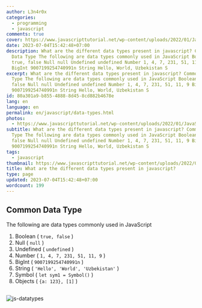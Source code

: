 ```yaml
---
author: L3n4r0x
categories:
  - programming
  - javascript
comments: true
cover: https://www.javascripttutorial.net/wp-content/uploads/2022/01/JavaScript-data-types.svg
date: 2023-07-04T15:42:48+07:00
description: What are the different data types present in javascript? Common
  Data Type The following are data types commonly used in JavaScript Boolean
  true, false Null null Undefined undefined Number 1, 4, 7, 231, 51, 11, 9
  BigInt 9007199254740991n String Hello, World, Uzbekistan S
excerpt: What are the different data types present in javascript? Common Data
  Type The following are data types commonly used in JavaScript Boolean true,
  false Null null Undefined undefined Number 1, 4, 7, 231, 51, 11, 9 BigInt
  9007199254740991n String Hello, World, Uzbekistan S
id: 80a301a9-b855-4888-8d45-8cd882b4678e
lang: en
language: en
permalink: en/javascript/data-types.html
photos:
  - https://www.javascripttutorial.net/wp-content/uploads/2022/01/JavaScript-data-types.svg
subtitle: What are the different data types present in javascript? Common Data
  Type The following are data types commonly used in JavaScript Boolean true,
  false Null null Undefined undefined Number 1, 4, 7, 231, 51, 11, 9 BigInt
  9007199254740991n String Hello, World, Uzbekistan S
tags:
  - javascript
thumbnail: https://www.javascripttutorial.net/wp-content/uploads/2022/01/JavaScript-data-types.svg
title: What are the different data types present in javascript?
type: page
updated: 2023-07-04T15:42:48+07:00
wordcount: 199
---
```


## Common Data Type
The following are data types commonly used in JavaScript

1. Boolean ( `true, false` )
2. Null ( `null` )
3. Undefined ( `undefined` )
4. Number ( `1, 4, 7, 231, 51, 11, 9` )
5. BigInt ( `9007199254740991n` )
6. String ( `'Hello', 'World', 'Uzbekistan'` )
7. Symbol ( `let sym1 = Symbol()` )
8. Objects ( `{a: 123}, [1]` )

##

![js-datatypes](https://tutorial.techaltum.com/images/js-datatypes.jpg)